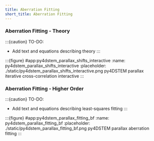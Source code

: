 ```yaml
---
title: Aberration Fitting
short_title: Aberration Fitting
---
```


### Aberration Fitting - Theory

:::{caution} TO-DO:
- Add text and equations describing theory
:::

:::{figure} #app:py4dstem_parallax_shifts_interactive
:name: py4dstem_parallax_shifts_interactive
:placeholder: ./static/py4dstem_parallax_shifts_interactive.png
py4DSTEM parallax iterative cross-correlation interactive
:::

### Aberration Fitting - Higher Order

:::{caution} TO-DO:
- Add text and equations describing least-squares fitting
:::

:::{figure} #app:py4dstem_parallax_fitting_bf
:name: py4dstem_parallax_fitting_bf
:placeholder: ./static/py4dstem_parallax_fitting_bf.png
py4DSTEM parallax aberration fitting
:::

